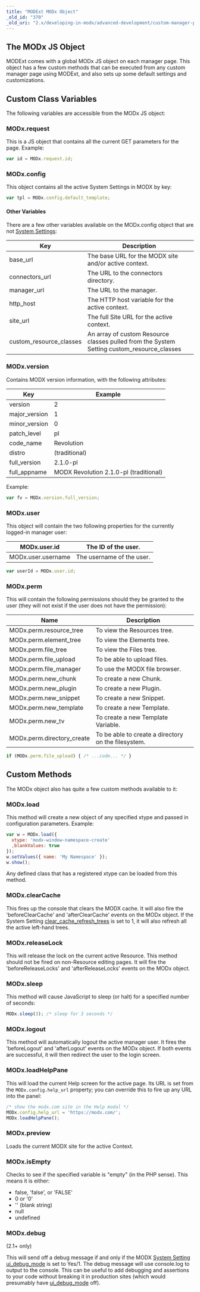```yaml
---
title: "MODExt MODx Object"
_old_id: "370"
_old_uri: "2.x/developing-in-modx/advanced-development/custom-manager-pages/modext/modext-modx-object"
---
```


## The MODx JS Object

MODExt comes with a global MODx JS object on each manager page. This object has a few custom methods that can be executed from any custom manager page using MODExt, and also sets up some default settings and customizations.

## Custom Class Variables

The following variables are accessible from the MODx JS object:

### MODx.request

This is a JS object that contains all the current GET parameters for the page. Example:

``` javascript
var id = MODx.request.id;
```

### MODx.config

This object contains all the active System Settings in MODX by key:

``` javascript
var tpl = MODx.config.default_template;
```

#### Other Variables

There are a few other variables available on the MODx.config object that are not [System Settings](building-sites/settings "System Settings"):

| Key                       | Description                                                                                  |
| ------------------------- | -------------------------------------------------------------------------------------------- |
| base\_url                 | The base URL for the MODX site and/or active context.                                        |
| connectors\_url           | The URL to the connectors directory.                                                         |
| manager\_url              | The URL to the manager.                                                                      |
| http\_host                | The HTTP host variable for the active context.                                               |
| site\_url                 | The full Site URL for the active context.                                                    |
| custom\_resource\_classes | An array of custom Resource classes pulled from the System Setting custom\_resource\_classes |

### MODx.version

Contains MODX version information, with the following attributes:

| Key            | Example                                |
| -------------- | -------------------------------------- |
| version        | 2                                      |
| major\_version | 1                                      |
| minor\_version | 0                                      |
| patch\_level   | pl                                     |
| code\_name     | Revolution                             |
| distro         | (traditional)                          |
| full\_version  | 2.1.0-pl                               |
| full\_appname  | MODX Revolution 2.1.0-pl (traditional) |

Example:

``` javascript
var fv = MODx.version.full_version;
```

### MODx.user

This object will contain the two following properties for the currently logged-in manager user:

| MODx.user.id       | The ID of the user.       |
| ------------------ | ------------------------- |
| MODx.user.username | The username of the user. |

``` javascript
var userId = MODx.user.id;
```

### MODx.perm

This will contain the following permissions should they be granted to the user (they will not exist if the user does not have the permission):

| Name                        | Description                                         |
| --------------------------- | --------------------------------------------------- |
| MODx.perm.resource\_tree    | To view the Resources tree.                         |
| MODx.perm.element\_tree     | To view the Elements tree.                          |
| MODx.perm.file\_tree        | To view the Files tree.                             |
| MODx.perm.file\_upload      | To be able to upload files.                         |
| MODx.perm.file\_manager     | To use the MODX file browser.                       |
| MODx.perm.new\_chunk        | To create a new Chunk.                              |
| MODx.perm.new\_plugin       | To create a new Plugin.                             |
| MODx.perm.new\_snippet      | To create a new Snippet.                            |
| MODx.perm.new\_template     | To create a new Template.                           |
| MODx.perm.new\_tv           | To create a new Template Variable.                  |
| MODx.perm.directory\_create | To be able to create a directory on the filesystem. |

``` javascript
if (MODx.perm.file_upload) { /* ...code... */ }
```

## Custom Methods

The MODx object also has quite a few custom methods available to it:

### MODx.load

This method will create a new object of any specified xtype and passed in configuration parameters. Example:

``` javascript
var w = MODx.load({
  xtype: 'modx-window-namespace-create'
  ,blankValues: true
});
w.setValues({ name: 'My Namespace' });
w.show();
```

Any defined class that has a registered xtype can be loaded from this method.

### MODx.clearCache

This fires up the console that clears the MODX cache. It will also fire the 'beforeClearCache' and 'afterClearCache' events on the MODx object. If the System Setting [clear\_cache\_refresh\_trees](building-sites/settings/clear_cache_refresh_trees "clear_cache_refresh_trees") is set to 1, it will also refresh all the active left-hand trees.

### MODx.releaseLock

This will release the lock on the current active Resource. This method should not be fired on non-Resource editing pages. It will fire the 'beforeReleaseLocks' and 'afterReleaseLocks' events on the MODx object.

### MODx.sleep

This method will cause JavaScript to sleep (or halt) for a specified number of seconds:

``` javascript
MODx.sleep(3); /* sleep for 3 seconds */
```

### MODx.logout

This method will automatically logout the active manager user. It fires the 'beforeLogout' and 'afterLogout' events on the MODx object. If both events are successful, it will then redirect the user to the login screen.

### MODx.loadHelpPane

This will load the current Help screen for the active page. Its URL is set from the `MODx.config.help_url` property; you can override this to fire up any URL into the panel:

``` javascript
/* show the modx.com site in the Help modal */
MODx.config.help_url = 'https://modx.com/';
MODx.loadHelpPane();
```

### MODx.preview

Loads the current MODX site for the active Context.

### MODx.isEmpty

Checks to see if the specified variable is "empty" (in the PHP sense). This means it is either:

- false, 'false', or 'FALSE'
- 0 or '0'
- '' (blank string)
- null
- undefined

### MODx.debug

(2.1+ only)

This will send off a debug message if and only if the MODX [System Setting](_legacy/administering-your-site/settings "Settings") [ui\_debug\_mode](building-sites/settings/ui_debug_mode "ui_debug_mode") is set to Yes/1. The debug message will use console.log to output to the console. This can be useful to add debugging and assertions to your code without breaking it in production sites (which would presumably have [ui\_debug\_mode](building-sites/settings/ui_debug_mode "ui_debug_mode") off).
